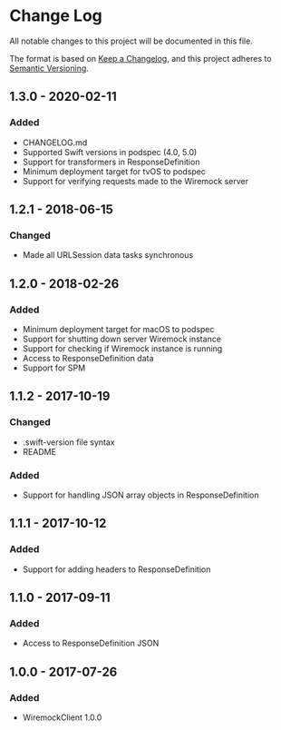 # Change Log
All notable changes to this project will be documented in this file.

The format is based on [Keep a Changelog](https://keepachangelog.com/en/1.0.0/),
and this project adheres to [Semantic Versioning](https://semver.org/spec/v2.0.0.html).

## 1.3.0 - 2020-02-11
### Added
- CHANGELOG.md
- Supported Swift versions in podspec (4.0, 5.0)
- Support for transformers in ResponseDefinition
- Minimum deployment target for tvOS to podspec
- Support for verifying requests made to the Wiremock server


## 1.2.1 - 2018-06-15
### Changed
- Made all URLSession data tasks synchronous

## 1.2.0 - 2018-02-26
### Added
- Minimum deployment target for macOS to podspec
- Support for shutting down server Wiremock instance
- Support for checking if Wiremock instance is running
- Access to ResponseDefinition data
- Support for SPM

## 1.1.2 - 2017-10-19
### Changed
- .swift-version file syntax
- README
### Added
- Support for handling JSON array objects in ResponseDefinition

## 1.1.1 - 2017-10-12
### Added
- Support for adding headers to ResponseDefinition

## 1.1.0 - 2017-09-11
### Added
- Access to ResponseDefinition JSON

## 1.0.0 - 2017-07-26
### Added
- WiremockClient 1.0.0